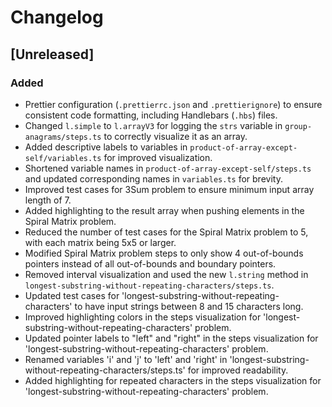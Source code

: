 # Changelog

## [Unreleased]

### Added
- Prettier configuration (`.prettierrc.json` and `.prettierignore`) to ensure consistent code formatting, including Handlebars (`.hbs`) files.
- Changed `l.simple` to `l.arrayV3` for logging the `strs` variable in `group-anagrams/steps.ts` to correctly visualize it as an array.
- Added descriptive labels to variables in `product-of-array-except-self/variables.ts` for improved visualization.
- Shortened variable names in `product-of-array-except-self/steps.ts` and updated corresponding names in `variables.ts` for brevity.
- Improved test cases for 3Sum problem to ensure minimum input array length of 7.
- Added highlighting to the result array when pushing elements in the Spiral Matrix problem.
- Reduced the number of test cases for the Spiral Matrix problem to 5, with each matrix being 5x5 or larger.
- Modified Spiral Matrix problem steps to only show 4 out-of-bounds pointers instead of all out-of-bounds and boundary pointers.
- Removed interval visualization and used the new `l.string` method in `longest-substring-without-repeating-characters/steps.ts`.
- Updated test cases for 'longest-substring-without-repeating-characters' to have input strings between 8 and 15 characters long.
- Improved highlighting colors in the steps visualization for 'longest-substring-without-repeating-characters' problem.
- Updated pointer labels to "left" and "right" in the steps visualization for 'longest-substring-without-repeating-characters' problem.
- Renamed variables 'i' and 'j' to 'left' and 'right' in 'longest-substring-without-repeating-characters/steps.ts' for improved readability.
- Added highlighting for repeated characters in the steps visualization for 'longest-substring-without-repeating-characters' problem.